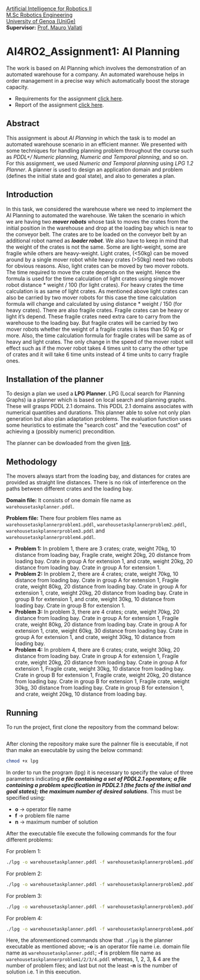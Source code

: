 [Artificial Intelligence for Robotics II](https://corsi.unige.it/en/off.f/2022/ins/60237?codcla=10635)<br>
[M.Sc Robotics Engineering](https://corsi.unige.it/corsi/10635)<br>
[University of Genoa (UniGe)](https://unige.it/en)<br>
**Supervisor:** [Prof. Mauro Vallati](http://maurovallati.blogspot.com/)

# AI4RO2_Assignment1: AI Planning

The work is based on AI Planning which involves the demonstration of an automated warehouse for a company. An automated warehouse helps in order management in a precise way which automatically boost the storage capacity.

* Requirements for the assignment [click here](https://github.com/ankurkohli007/Artificial_Intelligent_4_Robotics_2_Assignment_I/blob/main/AIPlanningAssignemnt/Assignment.pdf).
* Report of the assignment [click here](https://github.com/ankurkohli007/Artificial_Intelligent_4_Robotics_2_Assignment_I/blob/main/AIPlanningAssignemnt/AI%20Planning%20Assignemnt_Group%20I_Ankur%20Kohli_Awais%20Tahir_Subhransu%20Sourav%20Priyadarshan.pdf).

## Abstract

This assignment is about *AI Planning* in which the task is to model an automated warehouse scenario in an efficient manner. We presented with some techniques for handling planning problem throughout the course such as *PDDL+/ Numeric planning*, *Numeric and Temporal planning*, and so on. For this assignment, we used *Numeric and Temporal planning* using *LPG 1.2 Planner*. A planner is used to design an application domain and problem (defines the initial state and goal state), and also to generates a plan.

## Introduction

In this task, we considered the warehouse where we need to implement the AI Planning to automated the warehouse. We taken the scenario in which we are having two ***mover robots*** whose task to moves the crates from the initial position in the warehouse and drop at the loading bay which is near to the conveyor belt. The crates are to be loaded on the conveyor belt by an additional robot named as ***loader robot***. We also have to keep in mind that the weight of the crates is not the same. Some are light-weight, some are fragile while others are heavy-weight. Light crates, (<50kg) can be moved around by a single mover robot while heavy crates (>50kg) need two robots for obvious reasons. Also, light crates can be moved by two mover robots. The time required to move the crate depends on the weight. Hence the formula is used for the time calculation of light crates using single mover robot distance * weight / 100 (for light crates). For heavy crates the time calculation is as same of light crates. As mentioned above light crates can also be carried by two mover robots for this case the time calculation formula will change and calculated by using distance * weight / 150 (for heavy crates). There are also fragile crates. Fragile crates can be heavy or light it’s depend. These fragile crates need extra care to carry from the warehouse to the loading bay. But fragile crates will be carried by two mover robots whether the weight of a fragile crates is less than 50 Kg or more. Also, the time calculation formula for fragile crates will be same as of heavy and light crates. The only change in the speed of the mover robot will effect such as if the mover robot takes 4 times unit to carry the other type of crates and it will take 6 time units instead of 4 time units to carry fragile ones.

## Installation of the planner

To design a plan we used a **LPG Planner**. LPG (Local search for Planning Graphs) ia a planner which is based on local search and planning graphs. These will grasps PDDL 2.1 domains. This PDDL 2.1 domains associates with numerical quantities and durations. This planner able to solve not only plan generation but also plan adaptation problems. The evaluation function uses some heuristics to estimate the "search cost" and the "execution cost" of achieving a (possibly numeric) precondition.

The planner can be dowloaded from the given [link](https://lpg.unibs.it/lpg/).

## Methodology

The movers always start from the loading bay, and distances for crates are provided as straight line distances. There is no risk of interference on the paths between different crates and the loading bay. 

**Domain file:** It consists of one domain file name as ```warehousetaskplanner.pddl```. 

**Problem file:** There four problem files name as ```warehousetaskplannerproblem1.pddl```, ```warehousetaskplannerproblem2.pddl```, ```warehousetaskplannerproblem3.pddl``` and ```warehousetaskplannerproblem4.pddl```.

* **Problem 1:** In problem 1, there are 3 crates; crate, weight 70kg, 10 distance from loading bay, Fragile crate, weight 20kg, 20 distance from loading bay. Crate in group A for extension 1, and crate, weight 20kg, 20 distance from loading bay. Crate in group A for extension 1.
* **Problem 2:** In problem 2, there are 4 crates; crate, weight 70kg, 10 distance from loading bay. Crate in group A for extension 1, Fragile crate, weight 80kg, 20 distance from loading bay. Crate in group A for extension 1, crate, weight 20kg, 20 distance from loading bay. Crate in group B for extension 1, and crate, weight 30kg, 10 distance from loading bay. Crate in group B for extension 1.
* **Problem 3:** In problem 3, there are 4 crates; crate, weight 70kg, 20 distance from loading bay. Crate in group A for extension 1, Fragile crate, weight 80kg, 20 distance from loading bay. Crate in group A for extension 1, crate, weight 60kg, 30 distance from loading bay. Crate in group A for extension 1, and crate, weight 30kg, 10 distance from loading bay.
* **Problem 4:** In problem 4, there are 6 crates; crate, weight 30kg, 20 distance from loading bay. Crate in group A for extension 1, Fragile crate, weight 20kg, 20 distance from loading bay. Crate in group A for extension 1, Fragile crate, weight 30kg, 10 distance from loading bay. Crate in group B for extension 1, Fragile crate, weight 20kg, 20 distance from loading bay. Crate in group B for extension 1, Fragile crate, weight 30kg, 30 distance from loading bay. Crate in group B for extension 1, and crate, weight 20kg, 10 distance from loading bay.

## Running

To run the project, first clone the repository from the command below:
```https://github.com/ankurkohli007/Artificial_Intelligent_4_Robotics_2_Assignment_I.git
``` 

After cloning the repository make sure the palnner file is executable, if not than make an executable by using the below command: 

```sh
chmod +x lpg
```

In order to run the program (lpg) it is necessary to specify the value of three parameters indicating ***a file containing a set of PDDL2.1 operators;*** ***a file containing a problem specification in PDDL2.1 (the facts of the initial and goal states);*** ***the maximum number of desired solutions***. This must be specified using: 

* **o** -> operator file name
* **f** -> problem file name
* **n** -> maximum number of solution

After the executable file execute the following commands for the four different problems:

For problem 1:

```sh
./lpg -o warehousetaskplanner.pddl -f warehousetaskplannerproblem1.pddl -n 1
```

For problem 2:

```sh
./lpg -o warehousetaskplanner.pddl -f warehousetaskplannerproblem2.pddl -n 1
```

For problem 3:

```sh
./lpg -o warehousetaskplanner.pddl -f warehousetaskplannerproblem3.pddl -n 1
```

For problem 4:

```sh
./lpg -o warehousetaskplanner.pddl -f warehousetaskplannerproblem4.pddl -n 1
```
Here, the aforementioned commands show that ```./lpg``` is the planner executable as mentioned above; **-o** is an operator file name i.e. domain file name as ```warehousetaskplanner.pddl```; **-f** is problem file name as ```warehousetaskplannerproblem1/2/3/4.pddl``` whereas, 1, 2, 3, & 4 are the number of problem files; and last but not the least **-n** is the number of solution i.e. 1 in this execution.  
